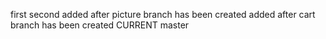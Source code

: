 first
second
added after picture branch has been created
added after cart branch has been created
CURRENT master
